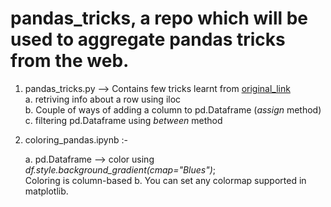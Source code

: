 # pandas_tricks, a repo which will be used to aggregate pandas tricks from the web.

1. pandas_tricks.py --> Contains few tricks learnt from [original_link](https://towardsdatascience.com/11-pandas-built-in-functions-you-should-know-1cf1783c2b9) </br>
 a. retriving info about a row using iloc </br>
 b. Couple of ways of adding a column to pd.Dataframe (*assign* method) </br>
 c. filtering pd.Dataframe using *between* method </br>

 1. coloring_pandas.ipynb :- 
    
    a. pd.Dataframe --> color using *df.style.background_gradient(cmap="Blues")*; </br>
                        Coloring is column-based
    b. You can set any colormap supported in matplotlib. </br>